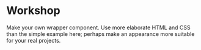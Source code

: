 # Workshop

Make your own wrapper component. Use more elaborate HTML and CSS than
the simple example here; perhaps make an appearance more suitable for
your real projects.

